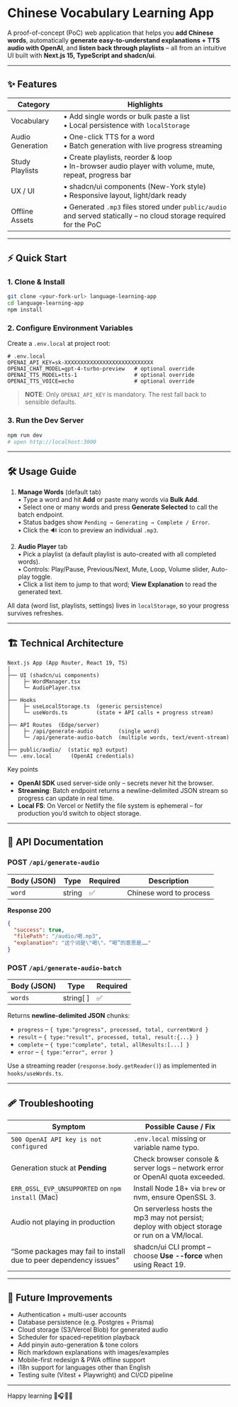 # Chinese Vocabulary Learning App

A proof-of-concept (PoC) web application that helps you **add Chinese words**, automatically **generate easy-to-understand explanations + TTS audio with OpenAI**, and **listen back through playlists** – all from an intuitive UI built with **Next.js 15, TypeScript and shadcn/ui**.

---

## ✨ Features

| Category | Highlights |
|----------|------------|
| Vocabulary | • Add single words or bulk paste a list<br>• Local persistence with `localStorage` |
| Audio Generation | • One-click TTS for a word<br>• Batch generation with live progress streaming |
| Study Playlists | • Create playlists, reorder & loop<br>• In-browser audio player with volume, mute, repeat, progress bar |
| UX / UI | • shadcn/ui components (New-York style)<br>• Responsive layout, light/dark ready |
| Offline Assets | • Generated `.mp3` files stored under `public/audio` and served statically – no cloud storage required for the PoC |

---

## ⚡ Quick Start

### 1. Clone & Install

```bash
git clone <your-fork-url> language-learning-app
cd language-learning-app
npm install
```

### 2. Configure Environment Variables

Create a `.env.local` at project root:

```
# .env.local
OPENAI_API_KEY=sk-XXXXXXXXXXXXXXXXXXXXXXXXXXXX
OPENAI_CHAT_MODEL=gpt-4-turbo-preview   # optional override
OPENAI_TTS_MODEL=tts-1                  # optional override
OPENAI_TTS_VOICE=echo                   # optional override
```

> **NOTE**: Only `OPENAI_API_KEY` is mandatory. The rest fall back to sensible defaults.

### 3. Run the Dev Server

```bash
npm run dev
# open http://localhost:3000
```

---

## 🛠️ Usage Guide

1. **Manage Words** (default tab)  
   • Type a word and hit **Add** or paste many words via **Bulk Add**.  
   • Select one or many words and press **Generate Selected** to call the batch endpoint.  
   • Status badges show `Pending → Generating → Complete / Error`.  
   • Click the 🔊 icon to preview an individual `.mp3`.

2. **Audio Player** tab  
   • Pick a playlist (a default playlist is auto-created with all completed words).  
   • Controls: Play/Pause, Previous/Next, Mute, Loop, Volume slider, Auto-play toggle.  
   • Click a list item to jump to that word; **View Explanation** to read the generated text.

All data (word list, playlists, settings) lives in `localStorage`, so your progress survives refreshes.

---

## 🏗️ Technical Architecture

```
Next.js App (App Router, React 19, TS)
│
├── UI (shadcn/ui components)
│    ├─ WordManager.tsx
│    └─ AudioPlayer.tsx
│
├── Hooks
│    ├─ useLocalStorage.ts  (generic persistence)
│    └─ useWords.ts         (state + API calls + progress stream)
│
├── API Routes  (Edge/server)
│    ├─ /api/generate-audio        (single word)
│    └─ /api/generate-audio-batch  (multiple words, text/event-stream)
│
├── public/audio/  (static mp3 output)
└── .env.local      (OpenAI credentials)
```

Key points

* **OpenAI SDK** used server-side only – secrets never hit the browser.  
* **Streaming**: Batch endpoint returns a newline-delimited JSON stream so progress can update in real time.  
* **Local FS**: On Vercel or Netlify the file system is ephemeral – for production you’d switch to object storage.

---

## 📑 API Documentation

### POST `/api/generate-audio`

| Body (JSON) | Type   | Required | Description                               |
|-------------|--------|----------|-------------------------------------------|
| `word`      | string | ✅        | Chinese word to process                   |

**Response 200**

```json
{
  "success": true,
  "filePath": "/audio/喝.mp3",
  "explanation": "这个词是\"喝\"。“喝”的意思是……"
}
```

### POST `/api/generate-audio-batch`

| Body (JSON) | Type       | Required |
|-------------|------------|----------|
| `words`     | string[ ]  | ✅        |

Returns **newline-delimited JSON** chunks:

* `progress` – `{ type:"progress", processed, total, currentWord }`
* `result`   – `{ type:"result", processed, total, result:{...} }`
* `complete` – `{ type:"complete", total, allResults:[...] }`
* `error`    – `{ type:"error", error }`

Use a streaming reader (`response.body.getReader()`) as implemented in `hooks/useWords.ts`.

---

## 🩹 Troubleshooting

| Symptom | Possible Cause / Fix |
|---------|----------------------|
| `500 OpenAI API key is not configured` | `.env.local` missing or variable name typo. |
| Generation stuck at **Pending** | Check browser console & server logs – network error or OpenAI quota exceeded. |
| `ERR_OSSL_EVP_UNSUPPORTED` on `npm install` (Mac) | Install Node 18+ via `brew` or nvm, ensure OpenSSL 3. |
| Audio not playing in production | On serverless hosts the mp3 may not persist; deploy with object storage or run on a VM/local. |
| “Some packages may fail to install due to peer dependency issues” | shadcn/ui CLI prompt – choose **Use --force** when using React 19. |

---

## 🔭 Future Improvements

* Authentication + multi-user accounts  
* Database persistence (e.g. Postgres + Prisma)  
* Cloud storage (S3/Vercel Blob) for generated audio  
* Scheduler for spaced-repetition playback  
* Add pinyin auto-generation & tone colors  
* Rich markdown explanations with images/examples  
* Mobile-first redesign & PWA offline support  
* i18n support for languages other than English  
* Testing suite (Vitest + Playwright) and CI/CD pipeline

---

Happy learning 🧠🎧🇨🇳
